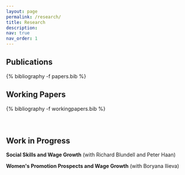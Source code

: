 ```yaml
---
layout: page
permalink: /research/
title: Research
description: 
nav: true
nav_order: 1
---
```


<!-- _pages/publications.md -->

<!-- Bibsearch Feature  {% include bib_search.liquid %}  -->


<div class="publications">
    <h2>Publications</h2>
    {% bibliography -f papers.bib %}
</div>

<div class="publications">
<h2>Working Papers</h2>
{% bibliography -f workingpapers.bib %}
</div>



<div style="height: 10mm;"></div>


<!-- inside div block in md file need to use html code -->
<div class="publications">
  <h2>Work in Progress</h2>

  <p><strong>Social Skills and Wage Growth</strong> (with Richard Blundell and Peter Haan)</p>

  <p><strong>Women's Promotion Prospects and Wage Growth</strong> (with Boryana Ilieva)</p>


</div>